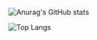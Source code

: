 ![Anurag's GitHub stats](https://github-readme-stats.vercel.app/api?username=LeeYongSung&show_icons=true&theme=gradient)


![Top Langs](https://github-readme-stats.vercel.app/api/top-langs/?username=LeeYongSung&layout=compact)
